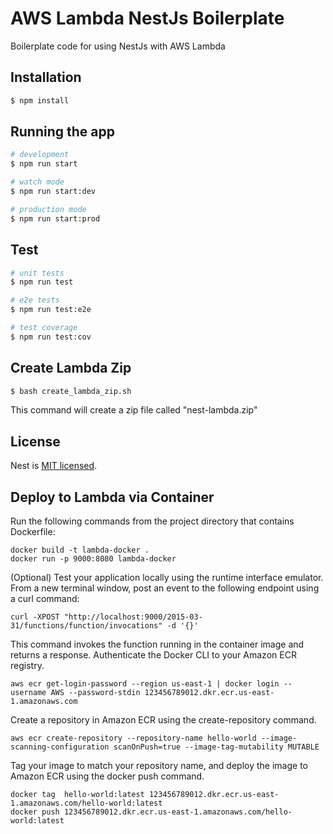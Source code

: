 # AWS Lambda NestJs Boilerplate

Boilerplate code for using NestJs with AWS Lambda

## Installation

```bash
$ npm install
```

## Running the app

```bash
# development
$ npm run start

# watch mode
$ npm run start:dev

# production mode
$ npm run start:prod
```

## Test

```bash
# unit tests
$ npm run test

# e2e tests
$ npm run test:e2e

# test coverage
$ npm run test:cov
```

## Create Lambda Zip

```bash
$ bash create_lambda_zip.sh
```

This command will create a zip file called "nest-lambda.zip"


## License

  Nest is [MIT licensed](LICENSE).


## Deploy to Lambda via Container
Run the following commands from the project directory that contains Dockerfile:

```
docker build -t lambda-docker .
docker run -p 9000:8080 lambda-docker
```
(Optional) Test your application locally using the runtime interface emulator. From a new terminal window, post an event to the following endpoint using a curl command:
```
curl -XPOST "http://localhost:9000/2015-03-31/functions/function/invocations" -d '{}'
```

This command invokes the function running in the container image and returns a response.
Authenticate the Docker CLI to your Amazon ECR registry.
```
aws ecr get-login-password --region us-east-1 | docker login --username AWS --password-stdin 123456789012.dkr.ecr.us-east-1.amazonaws.com
```

Create a repository in Amazon ECR using the create-repository command.
```
aws ecr create-repository --repository-name hello-world --image-scanning-configuration scanOnPush=true --image-tag-mutability MUTABLE
```

Tag your image to match your repository name, and deploy the image to Amazon ECR using the docker push command.
```
docker tag  hello-world:latest 123456789012.dkr.ecr.us-east-1.amazonaws.com/hello-world:latest
docker push 123456789012.dkr.ecr.us-east-1.amazonaws.com/hello-world:latest
```
